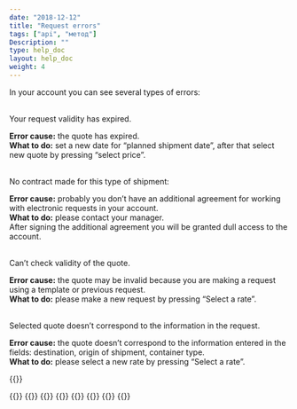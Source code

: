 ```yaml
---
date: "2018-12-12"
title: "Request errors"
tags: ["api", "метод"]
Description: ""
type: help_doc
layout: help_doc
weight: 4
---
```


In your account you can see several types of errors: <br/>
<br/>
<div class="pixxett-alert pixxett-alert-icon alert6-light">
  <i class="fa fa-bell"></i> Your request validity has expired.
</div>

**Error cause:** the quote has expired.<br/>
**What to do:** set a new date for “planned shipment date”, after that select new quote by pressing “select price”. <br/> 

<br/>
<div class="pixxett-alert pixxett-alert-icon alert6-light">
  <i class="fa fa-bell"></i> No contract made for this type of shipment:</div>

**Error cause:** probably you don’t have an additional agreement for working with electronic requests in your account. <br/>
**What to do:** please contact your manager.<br/> 
After signing the additional agreement you will be granted dull access to the account.

<br/>
<div class="pixxett-alert pixxett-alert-icon alert6-light">
  <i class="fa fa-bell"></i> Can’t check validity of the quote.</div>

 **Error cause:** the quote may be invalid because you are making a request using a template or previous request.  <br/>
**What to do:** please make a new request by pressing “Select a rate”.

<br/>
<div class="pixxett-alert pixxett-alert-icon alert6-light">
  <i class="fa fa-bell"></i>Selected quote doesn’t correspond to the information in the request.  </div>

**Error cause:** the quote doesn’t correspond to the information entered in the fields: destination, origin of shipment, container type.
  <br/>
**What to do:** please select a new rate by pressing “Select a rate”.

{{<isHelpful>}}

{{<seeAlso>}}
    {{<seeAlsoItem link="/all_orders/templates_and_drafts/" text="Черновики и шаблоны">}}
    {{<seeAlsoItem link="/all_orders/tagging/" text="Зачем нужны теги и как их задать">}}
    {{<seeAlsoItem link="/all_orders/errors/" text="Ошибки заявок">}}
    {{<seeAlsoItem link="/all_orders/popular_questions/" text="Как восстановить отмененную заявку?">}}
    {{<seeAlsoItem link="/all_orders/popular_questions/" text="Как скорректировать заявку?">}}
    {{<seeAlsoItem link="/all_orders/popular_questions/" text="Когда заявка перемещается в архив?">}}
{{</seeAlso>}}